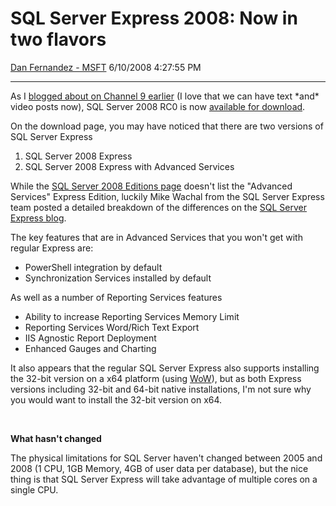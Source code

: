 <div id="page">

# SQL Server Express 2008: Now in two flavors

[Dan Fernandez -
MSFT](https://social.msdn.microsoft.com/profile/Dan%20Fernandez%20-%20MSFT)
6/10/2008 4:27:55 PM

-----

<div id="content">

As I [blogged about on Channel 9
earlier](https://channel9.msdn.com/posts/Dan/SQL-Server-2008-RC0-now-available-for-download/)
(I love that we can have text \*and\* video posts now), SQL Server 2008
RC0 is now [available for
download](http://www.microsoft.com/downloads/details.aspx?FamilyId=35F53843-03F7-4ED5-8142-24A4C024CA05&displaylang=en).

On the download page, you may have noticed that there are two versions
of SQL Server Express

1.  SQL Server 2008 Express
2.  SQL Server 2008 Express with Advanced Services

While the [SQL Server 2008 Editions
page](http://www.microsoft.com/sqlserver/2008/en/us/editions.aspx)
doesn't list the "Advanced Services" Express Edition, luckily Mike
Wachal from the SQL Server Express team posted a detailed breakdown of
the differences on the [SQL Server Express
blog](http://blogs.msdn.com/sqlexpress/archive/2008/06/10/sql-server-2008-express-rc0.aspx).

The key features that are in Advanced Services that you won't get with
regular Express are:

  - PowerShell integration by default
  - Synchronization Services installed by default

As well as a number of Reporting Services features

  - Ability to increase Reporting Services Memory Limit
  - Reporting Services Word/Rich Text Export
  - IIS Agnostic Report Deployment
  - Enhanced Gauges and Charting

It also appears that the regular SQL Server Express also supports
installing the 32-bit version on a x64 platform (using
[WoW](http://en.wikipedia.org/wiki/Windows_on_Windows)), but as both
Express versions including 32-bit and 64-bit native installations, I'm
not sure why you would want to install the 32-bit version on x64.

 

**What hasn't changed**

The physical limitations for SQL Server haven't changed between 2005 and
2008 (1 CPU, 1GB Memory, 4GB of user data per database), but the nice
thing is that SQL Server Express will take advantage of multiple cores
on a single CPU.

</div>

</div>
